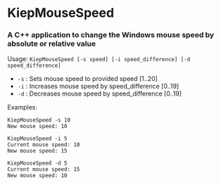 # KiepMouseSpeed
### A C++ application to change the Windows mouse speed by absolute or relative value

Usage: `KiepMouseSpeed [-s speed] [-i speed_difference] [-d speed_difference]`
 - `-s` : Sets mouse speed to provided speed [1..20]
 - `-i` : Increases mouse speed by speed_difference [0..19]
 - `-d` : Decreases mouse speed by speed_difference [0..19]

Examples:
```
KiepMouseSpeed -s 10
New mouse speed: 10
 
KiepMouseSpeed -i 5
Current mouse speed: 10
New mouse speed: 15
 
KiepMouseSpeed -d 5
Current mouse speed: 15
New mouse speed: 10
```
